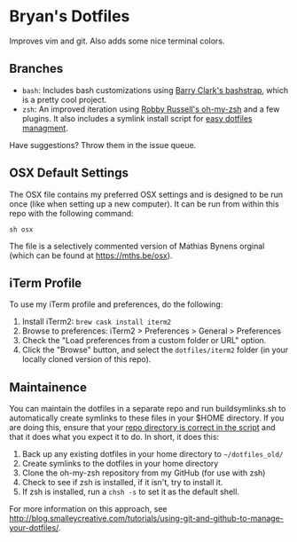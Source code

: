 # Bryan's Dotfiles

Improves vim and git. Also adds some nice terminal colors.

## Branches

* `bash`: Includes bash customizations using [Barry Clark's bashstrap](https://github.com/barryclark/bashstrap), which is a pretty cool project.
* `zsh`: An improved iteration using [Robby Russell's oh-my-zsh](https://github.com/robbyrussell/oh-my-zsh) and a few plugins. It also includes a symlink install script for [easy dotfiles managment](http://blog.smalleycreative.com/tutorials/using-git-and-github-to-manage-your-dotfiles/).

Have suggestions? Throw them in the issue queue.

## OSX Default Settings

The OSX file contains my preferred OSX settings and is designed to be run once (like when setting up a new computer). It can be run from within this repo with the following command:

    sh osx

The file is a selectively commented version of Mathias Bynens orginal (which can be found at https://mths.be/osx).

## iTerm Profile

To use my iTerm profile and preferences, do the following:

1. Install iTerm2: `brew cask install iterm2`
2. Browse to preferences: iTerm2 > Preferences > General > Preferences
3. Check the "Load preferences from a custom folder or URL" option.
4. Click the "Browse" button, and select the `dotfiles/iterm2` folder (in your locally cloned version of this repo).

## Maintainence

You can maintain the dotfiles in a separate repo and run buildsymlinks.sh to automatically create symlinks to these files in your $HOME directory. If you are doing this, ensure that your [repo directory is correct in the script](https://github.com/bryanbraun/dotfiles/blob/zsh/buildsymlinks.sh#L9) and that it does what you expect it to do. In short, it does this:

1. Back up any existing dotfiles in your home directory to ``~/dotfiles_old/``
2. Create symlinks to the dotfiles in your home directory
3. Clone the oh-my-zsh repository from my GitHub (for use with zsh)
4. Check to see if zsh is installed, if it isn't, try to install it.
5. If zsh is installed, run a `chsh -s` to set it as the default shell.

For more information on this approach, see http://blog.smalleycreative.com/tutorials/using-git-and-github-to-manage-your-dotfiles/.
